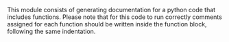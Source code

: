This module consists of generating documentation for a python code that includes functions.
Please note that for this code to run correctly comments assigned for each function should be written inside the function block, following the same indentation.
